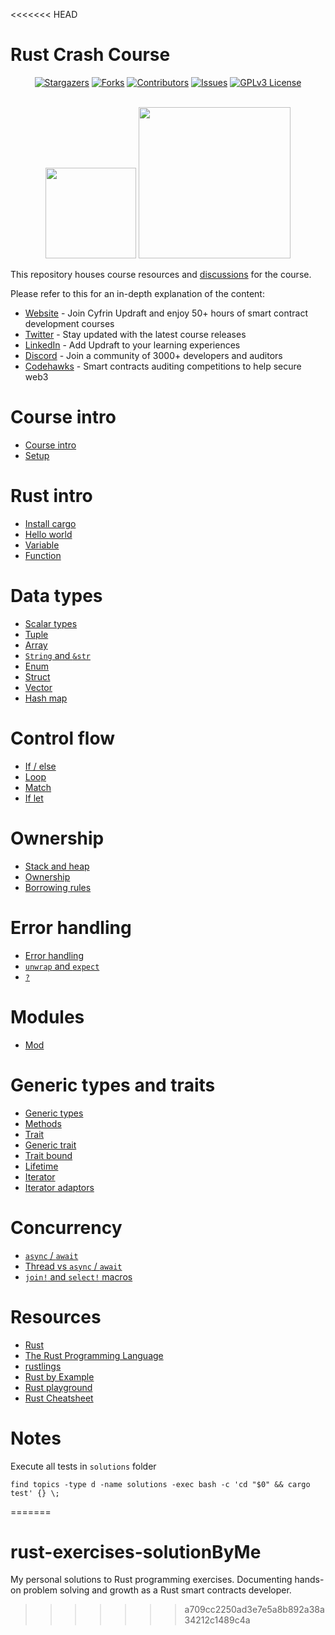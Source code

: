 <<<<<<< HEAD
# Rust Crash Course

[contributors-shield]: https://img.shields.io/github/contributors/cyfrin/rust-crash-course.svg?style=for-the-badge
[contributors-url]: https://github.com/cyfrin/rust-crash-course/graphs/contributors
[forks-shield]: https://img.shields.io/github/forks/cyfrin/rust-crash-course.svg?style=for-the-badge
[forks-url]: https://github.com/cyfrin/rust-crash-course/network/members
[stars-shield]: https://img.shields.io/github/stars/cyfrin/rust-crash-course.svg?style=for-the-badge
[stars-url]: https://github.com/cyfrin/rust-crash-course/stargazers
[issues-shield]: https://img.shields.io/github/issues/cyfrin/rust-crash-course.svg?style=for-the-badge
[issues-url]: https://github.com/cyfrin/rust-crash-course/issues
[license-shield]: https://img.shields.io/github/license/cyfrin/rust-crash-course.svg?style=for-the-badge
[license-url]: https://github.com/cyfrin/rust-crash-course/blob/main/LICENSE
[linkedin-shield]: https://img.shields.io/badge/-LinkedIn-black.svg?style=for-the-badge&logo=linkedin&colorB=555

<div align="center">

[![Stargazers][stars-shield]][stars-url] [![Forks][forks-shield]][forks-url] [![Contributors][contributors-shield]][contributors-url] [![Issues][issues-shield]][issues-url] [![GPLv3 License][license-shield]][license-url]

<p align="center">
    <br />
    <a href="https://cyfrin.io/">
        <img src=".github/images/poweredbycyfrinbluehigher.png" width="145" alt=""/></a>
            <a href="https://updraft.cyfrin.io/courses/aave-v3">
        <img src=".github/images/coursebadge.png" width="242.3" alt=""/></a>
    <br />
</p>
</div>

This repository houses course resources and [discussions](https://github.com/Cyfrin/rust-crash-course/discussions) for the course.

Please refer to this for an in-depth explanation of the content:

- [Website](https://updraft.cyfrin.io) - Join Cyfrin Updraft and enjoy 50+ hours of smart contract development courses
- [Twitter](https://twitter.com/CyfrinUpdraft) - Stay updated with the latest course releases
- [LinkedIn](https://www.linkedin.com/school/cyfrin-updraft/) - Add Updraft to your learning experiences
- [Discord](https://discord.gg/cyfrin) - Join a community of 3000+ developers and auditors
- [Codehawks](https://codehawks.com) - Smart contracts auditing competitions to help secure web3

# Course intro

- [Course intro](./notes/course_intro.md)
- [Setup](./notes/course_setup.md)

# Rust intro

- [Install cargo](./notes/install.md)
- [Hello world](./topics/hello/README.md)
- [Variable](./topics/variable/README.md)
- [Function](./topics/function/README.md)

# Data types

- [Scalar types](./topics/scalar/README.md)
- [Tuple](./topics/tuple/README.md)
- [Array](./topics/array/README.md)
- [`String` and `&str`](./topics/string/README.md)
- [Enum](./topics/enum_type/README.md)
- [Struct](./topics/struct_type/README.md)
- [Vector](./topics/vector/README.md)
- [Hash map](./topics/hash_map/README.md)

# Control flow

- [If / else](./topics/if_else/README.md)
- [Loop](./topics/for_loop/README.md)
- [Match](./topics/pattern_match/README.md)
- [If let](./topics/if_let/README.md)

# Ownership

- [Stack and heap](./topics/stack_heap/README.md)
- [Ownership](./topics/ownership/README.md)
- [Borrowing rules](./topics/borrowing_rules/README.md)

# Error handling

- [Error handling](./topics/error/README.md)
- [`unwrap` and `expect`](./topics/unwrap/README.md)
- [`?`](./topics/question/README.md)

# Modules

- [Mod](./topics/modules/README.md)

# Generic types and traits

- [Generic types](./topics/generic_type/README.md)
- [Methods](./topics/method/README.md)
- [Trait](./topics/trait_basic/README.md)
- [Generic trait](./topics/generic_trait/README.md)
- [Trait bound](./topics/trait_bound/README.md)
- [Lifetime](./topics/lifetime/README.md)
- [Iterator](./topics/iterator_adaptors/README.md)
- [Iterator adaptors](./topics/iterator_adaptors/README.md)

# Concurrency

- [`async` / `await`](./topics/async_await/README.md)
- [Thread vs `async` / `await`](./topics/async_await/README.md)
- [`join!` and `select!` macros](./topics/join_select/README.md)

# Resources

- [Rust](https://www.rust-lang.org/)
- [The Rust Programming Language](https://doc.rust-lang.org/book/)
- [rustlings](https://github.com/rust-lang/rustlings/)
- [Rust by Example](https://doc.rust-lang.org/rust-by-example/)
- [Rust playground](https://play.rust-lang.org/)
- [Rust Cheatsheet](https://cheats.rs/)

# Notes

Execute all tests in `solutions` folder

```shell
find topics -type d -name solutions -exec bash -c 'cd "$0" && cargo test' {} \;
```
=======
# rust-exercises-solutionByMe
My personal solutions to Rust programming exercises. Documenting hands-on problem solving and growth as a Rust smart contracts developer.
>>>>>>> a709cc2250ad3e7e5a8b892a38a34212c1489c4a
